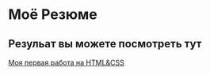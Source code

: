 # Моё Резюме

## Резульат вы можете посмотреть тут

[Моя первая работа на HTML&CSS]([https://github.com/Dach1980/resume.git](https://dach1980.github.io/resume/)https://dach1980.github.io/resume/)
